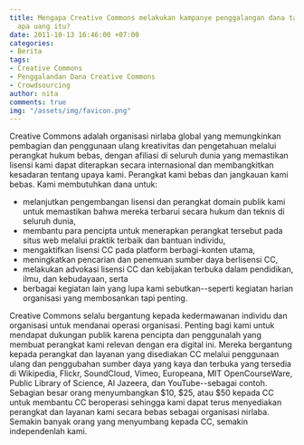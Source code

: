 ```yaml
---
title: Mengapa Creative Commons melakukan kampanye penggalangan dana tahunan? Untuk
  apa uang itu?
date: 2011-10-13 16:46:00 +07:00
categories:
- Berita
tags:
- Creative Commons
- Penggalandan Dana Creative Commons
- Crowdsourcing
author: nita
comments: true
img: "/assets/img/favicon.png"
---
```


Creative Commons adalah organisasi nirlaba global yang memungkinkan pembagian dan penggunaan ulang kreativitas dan pengetahuan melalui perangkat hukum bebas, dengan afiliasi di seluruh dunia yang memastikan lisensi kami dapat diterapkan secara internasional dan membangkitkan kesadaran tentang upaya kami. Perangkat kami bebas dan jangkauan kami bebas. Kami membutuhkan dana untuk:

* melanjutkan pengembangan lisensi dan perangkat domain publik kami untuk memastikan bahwa mereka terbarui secara hukum dan teknis di seluruh dunia,
* membantu para pencipta untuk menerapkan perangkat tersebut pada situs web melalui praktik terbaik dan bantuan individu,
* mengaktifkan lisensi CC pada platform berbagi-konten utama,
* meningkatkan pencarian dan penemuan sumber daya berlisensi CC,
* melakukan advokasi lisensi CC dan kebijakan terbuka dalam pendidikan, ilmu, dan kebudayaan, serta
* berbagai kegiatan lain yang lupa kami sebutkan--seperti kegiatan harian organisasi yang membosankan tapi penting.

Creative Commons selalu bergantung kepada kedermawanan individu dan organisasi untuk mendanai operasi organisasi. Penting bagi kami untuk mendapat dukungan publik karena pencipta dan penggunalah yang membuat perangkat kami relevan dengan era digital ini. Mereka bergantung kepada perangkat dan layanan yang disediakan CC melalui penggunaan ulang dan penggubahan sumber daya yang kaya dan terbuka yang tersedia di Wikipedia, Flickr, SoundCloud, Vimeo, Europeana, MIT OpenCourseWare, Public Library of Science, Al Jazeera, dan YouTube--sebagai contoh. Sebagian besar orang menyumbangkan $10, $25, atau $50 kepada CC untuk membantu CC beroperasi sehingga kami dapat terus menyediakan perangkat dan layanan kami secara bebas sebagai organisasi nirlaba. Semakin banyak orang yang menyumbang kepada CC, semakin independenlah kami.
